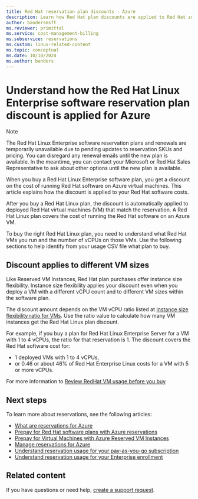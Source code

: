 ```yaml
---
title: Red Hat reservation plan discounts - Azure
description: Learn how Red Hat plan discounts are applied to Red Hat software on virtual machines.
author: bandersmsft
ms.reviewer: primittal
ms.service: cost-management-billing
ms.subservice: reservations
ms.custom: linux-related-content
ms.topic: conceptual
ms.date: 10/10/2024
ms.author: banders
---
```

# Understand how the Red Hat Linux Enterprise software reservation plan discount is applied for Azure

> [!NOTE]
> The Red Hat Linux Enterprise software reservation plans and renewals are temporarily unavailable due to pending updates to reservation SKUs and pricing. You can disregard any renewal emails until the new plan is available. In the meantime, you can contact your Microsoft or Red Hat Sales Representative to ask about other options until the new plan is available.

When you buy a Red Hat Linux Enterprise software plan, you get a discount on the cost of running Red Hat software on Azure virtual machines. This article explains how the discount is applied to your Red Hat software costs.

After you buy a Red Hat Linux plan, the discount is automatically applied to deployed Red Hat virtual machines (VM) that match the reservation. A Red Hat Linux plan covers the cost of running the Red Hat software on an Azure VM.

To buy the right Red Hat Linux plan, you need to understand what Red Hat VMs you run and the number of vCPUs on those VMs. Use the following sections to help identify from your usage CSV file what plan to buy.

## Discount applies to different VM sizes

Like Reserved VM Instances, Red Hat plan purchases offer instance size flexibility. Instance size flexibility applies your discount even when you deploy a VM with a different vCPU count and to different VM sizes within the software plan.

The discount amount depends on the VM vCPU ratio listed at [Instance size flexibility ratio for VMs](/azure/virtual-machines/reserved-vm-instance-size-flexibility#instance-size-flexibility-ratio-for-vms). Use the ratio value to calculate how many VM instances get the Red Hat Linux plan discount.

For example, if you buy a plan for Red Hat Linux Enterprise Server for a VM with 1 to 4 vCPUs, the ratio for that reservation is 1. The discount covers the Red Hat software cost for:

- 1 deployed VMs with 1 to 4 vCPUs,
- or 0.46 or about 46% of Red Hat Enterprise Linux costs for a VM with 5 or more vCPUs.

For more information to [Review RedHat VM usage before you buy](understand-suse-reservation-charges.md#review-redhat-vm-usage-before-you-buy)

## Next steps

To learn more about reservations, see the following articles:

- [What are reservations for Azure](save-compute-costs-reservations.md)
- [Prepay for Red Hat software plans with Azure reservations](/azure/virtual-machines/linux/prepay-suse-software-charges)
- [Prepay for Virtual Machines with Azure Reserved VM Instances](/azure/virtual-machines/prepay-reserved-vm-instances)
- [Manage reservations for Azure](manage-reserved-vm-instance.md)
- [Understand reservation usage for your pay-as-you-go subscription](understand-reserved-instance-usage.md)
- [Understand reservation usage for your Enterprise enrollment](understand-reserved-instance-usage-ea.md)

## Related content

If you have questions or need help, [create a support request](https://portal.azure.com/#blade/Microsoft_Azure_Support/HelpAndSupportBlade/newsupportrequest).
